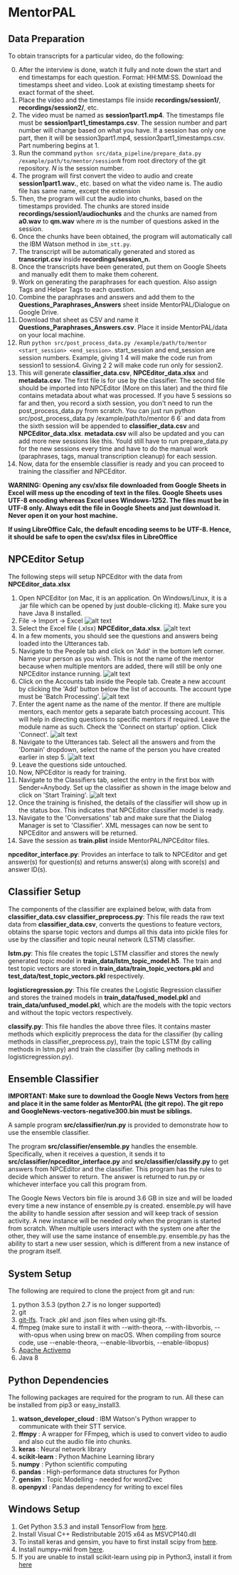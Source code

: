 # MentorPAL

Data Preparation
---------------
To obtain transcripts for a particular video, do the following:

  0. After the interview is done, watch it fully and note down the start and end timestamps for each question. Format: HH:MM:SS. Download the timestamps sheet and video. Look at existing timestamp sheets for exact format of the sheet.
  1. Place the video and the timestamps file inside **recordings/session1/**, **recordings/session2/**, etc.
  2. The video must be named as **session1part1.mp4**. The timestamps file must be **session1part1_timestamps.csv**. The session number and part number will change based on what you have. If a session has only one part, then it will be session3part1.mp4, session3part1_timestamps.csv. Part numbering begins at 1.
  3. Run the command `python src/data_pipeline/prepare_data.py /example/path/to/mentor/sessionN` from root directory of the git repository. *N* is the session number.
  4. The program will first convert the video to audio and create **session1part1.wav.**, etc. based on what the video name is. The audio file has same name, except the extension
  5. Then, the program will cut the audio into chunks, based on the timestamps provided. The chunks are stored inside **recordings/session1/audiochunks** and the chunks are named from **a0.wav** to **qm.wav** where *m* is the number of questions asked in the session.
  6. Once the chunks have been obtained, the program will automatically call the IBM Watson method in `ibm_stt.py`.
  7. The transcript will be automatically generated and stored as **transcript.csv** inside **recordings/session_n.**
  8. Once the transcripts have been generated, put them on Google Sheets and manually edit them to make them coherent.
  9. Work on generating the paraphrases for each question. Also assign Tags and Helper Tags to each question.
  10. Combine the paraphrases and answers and add them to the **Questions_Paraphrases_Answers** sheet inside MentorPAL/Dialogue on Google Drive.
  11. Download that sheet as CSV and name it **Questions_Paraphrases_Answers.csv**. Place it inside MentorPAL/data on your local machine.
  12. Run `python src/post_process_data.py /example/path/to/mentor <start_session> <end_session>`. start_session and end_session are session numbers. Example, giving 1 4 will make the code run from session1 to session4. Giving 2 2 will make code run only for session2.
  13. This will generate **classifier_data.csv**, **NPCEditor_data.xlsx** and **metadata.csv**. The first file is for use by the classifier. The second file should be imported into NPCEditor (More on this later) and the third file contains metadata about what was processed. If you have 5 sessions so far and then, you record a sixth session, you don't need to run the post_process_data.py from scratch. You can just run python src/post_process_data.py /example/path/to/mentor 6 6` and data from the sixth session will be appended to **classifier_data.csv** and **NPCEditor_data.xlsx**. **metadata.csv** will also be updated and you can add more new sessions like this. Yould still have to run prepare_data.py for the new sessions every time and have to do the manual work (paraphrases, tags, manual transcription cleanup) for each session.
  14. Now, data for the ensemble classifier is ready and you can proceed to training the classifier and NPCEditor.

  **WARNING: Opening any csv/xlsx file downloaded from Google Sheets in Excel will mess up the encoding of text in the files. Google Sheets uses UTF-8 encoding whereas Excel uses Windows-1252. The files must be in UTF-8 only. Always edit the file in Google Sheets and just download it. Never open it on your host machine.**
  
  **If using LibreOffice Calc, the default encoding seems to be UTF-8. Hence, it should be safe to open the csv/xlsx files in LibreOffice**

  
NPCEditor Setup
---------------
The following steps will setup NPCEditor with the data from **NPCEditor_data.xlsx**
  1. Open NPCEditor (on Mac, it is an application. On Windows/Linux, it is a .jar file which can be opened by just double-clicking it). Make sure you have Java 8 installed.
  2. File -> Import -> Excel
  ![alt text](https://cloud.githubusercontent.com/assets/2927889/26427446/c7e379d4-40aa-11e7-8ece-095f2df2d271.png)
  3. Select the Excel file (.xlsx) **NPCEditor_data.xlsx**.
  ![alt text](https://cloud.githubusercontent.com/assets/2927889/26427449/cb951740-40aa-11e7-86e2-763599d3c030.png)
  4. In a few moments, you should see the questions and answers being loaded into the Utterances tab.
  5. Navigate to the People tab and click on 'Add' in the bottom left corner. Name your person as you wish. This is not the name of the mentor because when multiple mentors are added, there will still be only one NPCEditor instance running.
  ![alt text](https://cloud.githubusercontent.com/assets/2927889/26427459/d024a168-40aa-11e7-8037-55ee2cdc446b.png)
  6. Click on the Accounts tab inside the People tab. Create a new account by clicking the 'Add' button below the list of accounts. The account type must be 'Batch Processing'.
  ![alt text](https://cloud.githubusercontent.com/assets/2927889/26427465/d7f37a22-40aa-11e7-9564-dce78e782596.png)
  7. Enter the agent name as the name of the mentor. If there are multiple mentors, each mentor gets a separate batch processing account. This will help in directing questions to specific mentors if required. Leave the module name as such. Check the 'Connect on startup' option. Click 'Connect'.
  ![alt text](https://cloud.githubusercontent.com/assets/2927889/26427474/dd82c2cc-40aa-11e7-8d64-ffe59ea891d8.png)
  8. Navigate to the Utterances tab. Select all the answers and from the 'Domain' dropdown, select the name of the person you have created earlier in step 5.
  ![alt text](https://cloud.githubusercontent.com/assets/2927889/26427479/e2f71294-40aa-11e7-857f-2a39b83fa151.png)
  9. Leave the questions side untouched. 
  10. Now, NPCEditor is ready for training.
  11. Navigate to the Classifiers tab, select the entry in the first box with Sender=Anybody. Set up the classifier as shown in the image below and click on 'Start Training'.
  ![alt text](https://cloud.githubusercontent.com/assets/2927889/26427493/f0ec88de-40aa-11e7-8c44-0dcf62dab005.png)
  12. Once the training is finished, the details of the classifier will show up in the status box. This indicates that NPCEditor classifier model is ready.
  13. Navigate to the 'Conversations' tab and make sure that the Dialog Manager is set to 'Classifier'. XML messages can now be sent to NPCEditor and answers will be returned.
  14. Save the session as **train.plist** inside MentorPAL/NPCEditor files.

  **npceditor_interface.py**: Provides an interface to talk to NPCEditor and get answer(s) for question(s) and returns answer(s) along with score(s) and answer ID(s).
  
  
Classifier Setup
---------------
The components of the classifier are explained below, with data from **classifier_data.csv**
  **classifier_preprocess.py**: This file reads the raw text data from **classifier_data.csv**, converts the questions to feature vectors, obtains the sparse topic vectors and dumps all this data into pickle files for use by the classifier and topic neural network (LSTM) classifier.

  **lstm.py**: This file creates the topic LSTM classifier and stores the newly generated topic model in **train_data/lstm_topic_model.h5**. The train and test topic vectors are stored in **train_data/train_topic_vectors.pkl** and **test_data/test_topic_vectors.pkl** respectively.

  **logisticregression.py**: This file creates the Logistic Regression classifier and stores the trained models in **train_data/fused_model.pkl** and **train_data/unfused_model.pkl**, which are the models with the topic vectors and without the topic vectors respectively.

  **classify.py**: This file handles the above three files. It contains master methods which explicitly preprocess the data for the classifier (by calling methods in classifier_preprocess.py), train the topic LSTM (by calling methods in lstm.py) and train the classifier (by calling methods in logisticregression.py).

Ensemble Classifier
-----------------

**IMPORTANT: Make sure to download the Google News Vectors from <a href="https://drive.google.com/file/d/0B7XkCwpI5KDYNlNUTTlSS21pQmM/edit">here</a> and place it in the same folder as MentorPAL (the git repo). The git repo and GoogleNews-vectors-negative300.bin must be siblings.**

A sample program **src/classifier/run.py** is provided to demonstrate how to use the ensemble classifier.

The program **src/classifier/ensemble.py** handles the ensemble. Specifically, when it receives a question, it sends it to **src/classifier/npceditor_interface.py** and **src/classifier/classify.py** to get answers from NPCEditor and the classifier. This program has the rules to decide which answer to return. The answer is returned to run.py or whichever interface you call this program from.

The Google News Vectors bin file is around 3.6 GB in size and will be loaded every time a new instance of ensemble.py is created. ensemble.py will have the ability to handle session after session and will keep track of session activity. A new instance will be needed only when the program is started from scratch. When multiple users interact with the system one after the other, they will use the same instance of ensemble.py. ensemble.py has the ability to start a new user session, which is different from a new instance of the program itself.

System Setup
------------
The following are required to clone the project from git and run:
  1. python 3.5.3 (python 2.7 is no longer supported)
  2. git
  3. <a href="https://git-lfs.github.com/">git-lfs</a>. Track .pkl and .json files when using git-lfs.
  4. ffmpeg (make sure to install it with --with-theora, --with-libvorbis, --with-opus when using brew on macOS. When compiling from source code, use --enable-theora, --enable-libvorbis, --enable-libopus)
  5. <a href="activemq.apache.org">Apache Activemq</a>
  6. Java 8
  
Python Dependencies
------------
The following packages are required for the program to run. All these can be installed from pip3 or easy_install3.
  
  1. **watson_developer_cloud** : IBM Watson's Python wrapper to communicate with their STT service.
  2. **ffmpy** : A wrapper for FFmpeg, which is used to convert video to audio and also cut the audio file into chunks.
  3. **keras** : Neural network library
  4. **scikit-learn** : Python Machine Learning library
  5. **numpy** : Python scientific computing
  6. **pandas** : High-performance data structures for Python
  7. **gensim** : Topic Modelling - needed for word2vec
  8. **openpyxl** : Pandas dependency for writing to excel files
  
Windows Setup
------------
  1. Get Python 3.5.3 and install TensorFlow from <a href="http://www.lfd.uci.edu/~gohlke/pythonlibs/#tensorflow">here</a>.
  2. Install Visual C++ Redistributable 2015 x64 as MSVCP140.dll
  3. To install keras and gensim, you have to first install scipy from <a href="http://www.lfd.uci.edu/~gohlke/pythonlibs/#scipy">here</a>.
  4. Install numpy+mkl from <a href="http://www.lfd.uci.edu/~gohlke/pythonlibs/#numpy">here</a>.
  5. If you are unable to install scikit-learn using pip in Python3, install it from <a href="http://www.lfd.uci.edu/~gohlke/pythonlibs/#scikit-learn">here</a>
